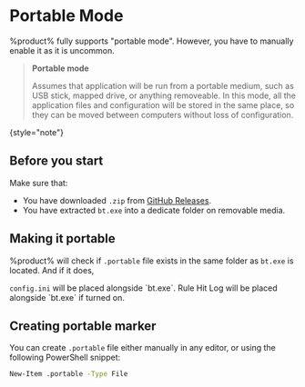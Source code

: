 # Portable Mode

%product% fully supports "portable mode". However, you have to manually enable it as it is uncommon.

> **Portable mode**
>
> Assumes that application will be run from a portable medium, such as USB stick, mapped drive, or anything removeable. In this mode, all the application files and configuration will be stored in the same place, so they can be moved between computers without loss of configuration.
>
{style="note"}

## Before you start

Make sure that:
- You have downloaded `.zip` from [GitHub Releases](https://github.com/aloneguid/bt/releases).
- You have extracted `bt.exe` into a dedicate folder on removable media.

## Making it portable

%product% will check if `.portable` file exists in the same folder as `bt.exe` is located. And if it does,

<procedure title="Portable mode">
<step>
<code>config.ini</code> will be placed alongside `bt.exe`.
</step>
<step>
Rule Hit Log will be placed alongside `bt.exe` if turned on.
</step>
</procedure>

## Creating portable marker

You can create `.portable` file either manually in any editor, or using the following PowerShell snippet:

```bash
New-Item .portable -Type File
```
